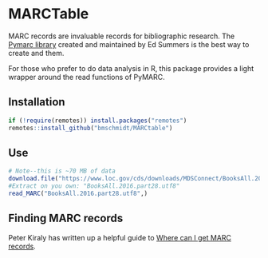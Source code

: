 # MARCTable

MARC records are invaluable records for bibliographic research. The [Pymarc library](https://pypi.org/project/pymarc/)
created and maintained by Ed Summers is the best way to create and them.

For those who prefer to do data analysis in R, this package provides a light wrapper around the read functions of PyMARC.


## Installation

```R
if (!require(remotes)) install.packages("remotes")
remotes::install_github("bmschmidt/MARCtable")
```

## Use

```R
# Note--this is ~70 MB of data
download.file("https://www.loc.gov/cds/downloads/MDSConnect/BooksAll.2016.part28.utf8.gz")
#Extract on you own: "BooksAll.2016.part28.utf8"
read_MARC("BooksAll.2016.part28.utf8",)

```

## Finding MARC records

Peter Kiraly has written up a helpful guide to [Where can I get MARC records](https://github.com/pkiraly/metadata-qa-marc#datasources).
